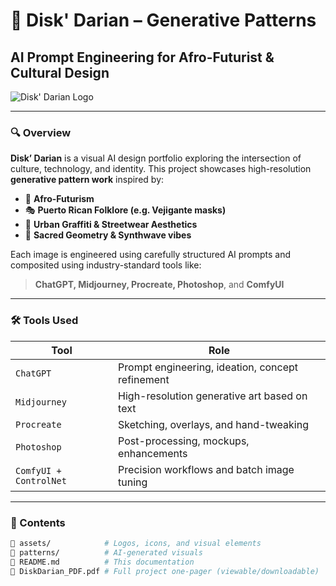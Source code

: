 # 🎨 Disk' Darian – Generative Patterns  
## AI Prompt Engineering for Afro-Futurist & Cultural Design  

![Disk' Darian Logo](https://res.cloudinary.com/ddpfw2na3/image/upload/t_NOBG/v1747235794/Image_135_e3nkue.png) <!-- Replace with actual logo path if hosted -->

---

### 🔍 Overview  
**Disk’ Darian** is a visual AI design portfolio exploring the intersection of culture, technology, and identity. This project showcases high-resolution **generative pattern work** inspired by:

- 🧠 **Afro-Futurism**  
- 🎭 **Puerto Rican Folklore (e.g. Vejigante masks)**  
- 🎨 **Urban Graffiti & Streetwear Aesthetics**  
- 🌌 **Sacred Geometry & Synthwave vibes**

Each image is engineered using carefully structured AI prompts and composited using industry-standard tools like:

> **ChatGPT, Midjourney, Procreate, Photoshop**, and **ComfyUI**

---

### 🛠️ Tools Used

| Tool | Role |
|------|------|
| `ChatGPT` | Prompt engineering, ideation, concept refinement |
| `Midjourney` | High-resolution generative art based on text |
| `Procreate` | Sketching, overlays, and hand-tweaking |
| `Photoshop` | Post-processing, mockups, enhancements |
| `ComfyUI + ControlNet` | Precision workflows and batch image tuning |

---

### 📁 Contents

```bash
📁 assets/            # Logos, icons, and visual elements
📁 patterns/          # AI-generated visuals
📄 README.md          # This documentation
📄 DiskDarian_PDF.pdf # Full project one-pager (viewable/downloadable)
